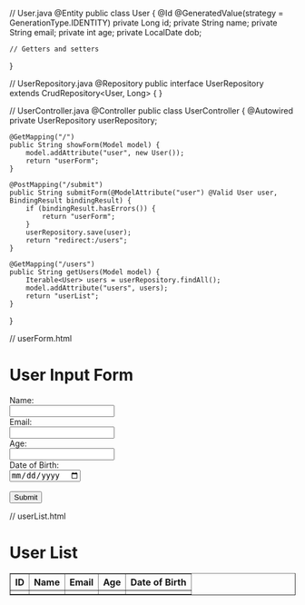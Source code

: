 // User.java
@Entity
public class User {
    @Id
    @GeneratedValue(strategy = GenerationType.IDENTITY)
    private Long id;
    private String name;
    private String email;
    private int age;
    private LocalDate dob;

    // Getters and setters
}

// UserRepository.java
@Repository
public interface UserRepository extends CrudRepository<User, Long> {
}

// UserController.java
@Controller
public class UserController {
    @Autowired
    private UserRepository userRepository;

    @GetMapping("/")
    public String showForm(Model model) {
        model.addAttribute("user", new User());
        return "userForm";
    }

    @PostMapping("/submit")
    public String submitForm(@ModelAttribute("user") @Valid User user, BindingResult bindingResult) {
        if (bindingResult.hasErrors()) {
            return "userForm";
        }
        userRepository.save(user);
        return "redirect:/users";
    }

    @GetMapping("/users")
    public String getUsers(Model model) {
        Iterable<User> users = userRepository.findAll();
        model.addAttribute("users", users);
        return "userList";
    }
}

// userForm.html
<!DOCTYPE html>
<html lang="en">
<head>
    <meta charset="UTF-8">
    <title>User Input Form</title>
</head>
<body>
    <h1>User Input Form</h1>
    <form action="/submit" method="post" th:object="${user}">
        <label for="name">Name:</label><br>
        <input type="text" id="name" name="name" th:field="*{name}" required><br>
        <label for="email">Email:</label><br>
        <input type="email" id="email" name="email" th:field="*{email}" required><br>
        <label for="age">Age:</label><br>
        <input type="number" id="age" name="age" th:field="*{age}" required><br>
        <label for="dob">Date of Birth:</label><br>
        <input type="date" id="dob" name="dob" th:field="*{dob}" required><br><br>
        <input type="submit" value="Submit">
    </form>
</body>
</html>

// userList.html
<!DOCTYPE html>
<html lang="en">
<head>
    <meta charset="UTF-8">
    <title>User List</title>
</head>
<body>
    <h1>User List</h1>
    <table border="1">
        <thead>
            <tr>
                <th>ID</th>
                <th>Name</th>
                <th>Email</th>
                <th>Age</th>
                <th>Date of Birth</th>
            </tr>
        </thead>
        <tbody>
            <tr th:each="user : ${users}">
                <td th:text="${user.id}"></td>
                <td th:text="${user.name}"></td>
                <td th:text="${user.email}"></td>
                <td th:text="${user.age}"></td>
                <td th:text="${user.dob}"></td>
            </tr>
        </tbody>
    </table>
</body>
</html>
